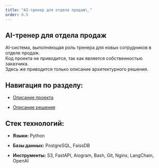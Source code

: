 ```yaml
---
title: "AI-тренер для отдела продаж\_"
order: 0.5
---
```


## AI-тренер для отдела продаж

AI-система, выполняющая роль тренера для новых сотрудников в отделе продаж.\
Код проекта не приводится, так как является собственностью заказчика.\
Здесь же приводится только описание архитектурного решения.

## **Навигация по разделу:**

-  [Описание проекта](./about.md)

-  [Описание решения](./tutor.md)

## **Стек технологий:**

-  **Языки:** Python

-  **Базы данных:** PostgreSQL, FaissDB

-  **Инструменты:** S3, FastAPI, Aiogram, Bash, Git, Nginx, LangChain, OpenAI
